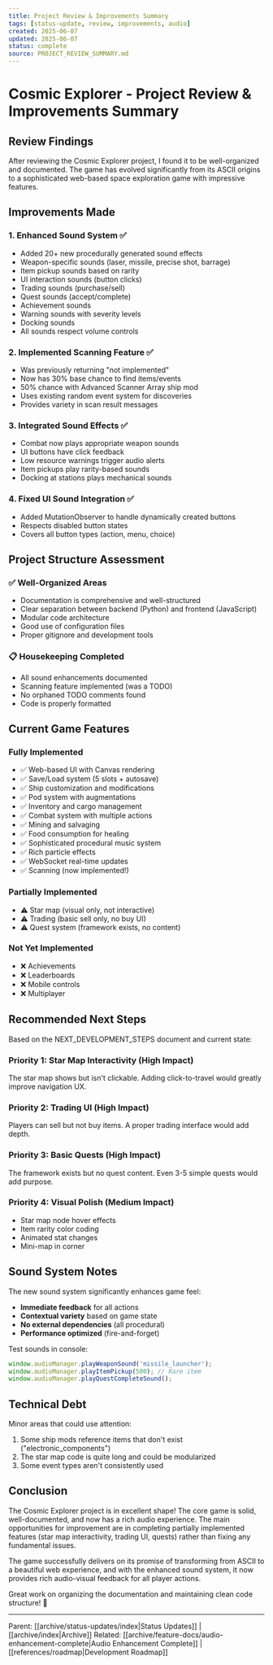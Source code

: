 ```yaml
---
title: Project Review & Improvements Summary
tags: [status-update, review, improvements, audio]
created: 2025-06-07
updated: 2025-06-07
status: complete
source: PROJECT_REVIEW_SUMMARY.md
---
```


# Cosmic Explorer - Project Review & Improvements Summary

## Review Findings

After reviewing the Cosmic Explorer project, I found it to be well-organized and documented. The game has evolved significantly from its ASCII origins to a sophisticated web-based space exploration game with impressive features.

## Improvements Made

### 1. **Enhanced Sound System** ✅
- Added 20+ new procedurally generated sound effects
- Weapon-specific sounds (laser, missile, precise shot, barrage)
- Item pickup sounds based on rarity
- UI interaction sounds (button clicks)
- Trading sounds (purchase/sell)
- Quest sounds (accept/complete)
- Achievement sounds
- Warning sounds with severity levels
- Docking sounds
- All sounds respect volume controls

### 2. **Implemented Scanning Feature** ✅
- Was previously returning "not implemented"
- Now has 30% base chance to find items/events
- 50% chance with Advanced Scanner Array ship mod
- Uses existing random event system for discoveries
- Provides variety in scan result messages

### 3. **Integrated Sound Effects** ✅
- Combat now plays appropriate weapon sounds
- UI buttons have click feedback
- Low resource warnings trigger audio alerts
- Item pickups play rarity-based sounds
- Docking at stations plays mechanical sounds

### 4. **Fixed UI Sound Integration** ✅
- Added MutationObserver to handle dynamically created buttons
- Respects disabled button states
- Covers all button types (action, menu, choice)

## Project Structure Assessment

### ✅ **Well-Organized Areas**
- Documentation is comprehensive and well-structured
- Clear separation between backend (Python) and frontend (JavaScript)
- Modular code architecture
- Good use of configuration files
- Proper gitignore and development tools

### 📋 **Housekeeping Completed**
- All sound enhancements documented
- Scanning feature implemented (was a TODO)
- No orphaned TODO comments found
- Code is properly formatted

## Current Game Features

### **Fully Implemented**
- ✅ Web-based UI with Canvas rendering
- ✅ Save/Load system (5 slots + autosave)
- ✅ Ship customization and modifications
- ✅ Pod system with augmentations
- ✅ Inventory and cargo management
- ✅ Combat system with multiple actions
- ✅ Mining and salvaging
- ✅ Food consumption for healing
- ✅ Sophisticated procedural music system
- ✅ Rich particle effects
- ✅ WebSocket real-time updates
- ✅ Scanning (now implemented!)

### **Partially Implemented**
- ⚠️ Star map (visual only, not interactive)
- ⚠️ Trading (basic sell only, no buy UI)
- ⚠️ Quest system (framework exists, no content)

### **Not Yet Implemented**
- ❌ Achievements
- ❌ Leaderboards
- ❌ Mobile controls
- ❌ Multiplayer

## Recommended Next Steps

Based on the NEXT_DEVELOPMENT_STEPS document and current state:

### **Priority 1: Star Map Interactivity** (High Impact)
The star map shows but isn't clickable. Adding click-to-travel would greatly improve navigation UX.

### **Priority 2: Trading UI** (High Impact)
Players can sell but not buy items. A proper trading interface would add depth.

### **Priority 3: Basic Quests** (High Impact)
The framework exists but no quest content. Even 3-5 simple quests would add purpose.

### **Priority 4: Visual Polish** (Medium Impact)
- Star map node hover effects
- Item rarity color coding
- Animated stat changes
- Mini-map in corner

## Sound System Notes

The new sound system significantly enhances game feel:
- **Immediate feedback** for all actions
- **Contextual variety** based on game state
- **No external dependencies** (all procedural)
- **Performance optimized** (fire-and-forget)

Test sounds in console:
```javascript
window.audioManager.playWeaponSound('missile_launcher');
window.audioManager.playItemPickup(500); // Rare item
window.audioManager.playQuestCompleteSound();
```

## Technical Debt

Minor areas that could use attention:
1. Some ship mods reference items that don't exist ("electronic_components")
2. The star map code is quite long and could be modularized
3. Some event types aren't consistently used

## Conclusion

The Cosmic Explorer project is in excellent shape! The core game is solid, well-documented, and now has a rich audio experience. The main opportunities for improvement are in completing partially implemented features (star map interactivity, trading UI, quests) rather than fixing any fundamental issues.

The game successfully delivers on its promise of transforming from ASCII to a beautiful web experience, and with the enhanced sound system, it now provides rich audio-visual feedback for all player actions.

Great work on organizing the documentation and maintaining clean code structure! 🚀

---

Parent: [[archive/status-updates/index|Status Updates]] | [[archive/index|Archive]]
Related: [[archive/feature-docs/audio-enhancement-complete|Audio Enhancement Complete]] | [[references/roadmap|Development Roadmap]]
